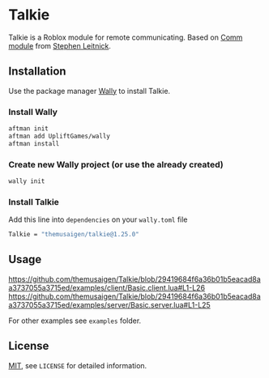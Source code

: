 # Talkie

Talkie is a Roblox module for remote communicating. Based on [Comm module](https://github.com/Sleitnick/RbxUtil/tree/main/modules/comm) from [Stephen Leitnick](https://github.com/Sleitnick).

## Installation

Use the package manager [Wally](https://wally.run/) to install Talkie.

### Install Wally
```bash
aftman init
aftman add UpliftGames/wally
aftman install
```

### Create new Wally project (or use the already created)

```bash
wally init
```

### Install Talkie
Add this line into `dependencies` on your `wally.toml` file

```bash
Talkie = "themusaigen/talkie@1.25.0"
```

## Usage

https://github.com/themusaigen/Talkie/blob/29419684f6a36b01b5eacad8aa3737055a3715ed/examples/client/Basic.client.lua#L1-L26
https://github.com/themusaigen/Talkie/blob/29419684f6a36b01b5eacad8aa3737055a3715ed/examples/server/Basic.server.lua#L1-L25

For other examples see `examples` folder.

## License

[MIT](https://choosealicense.com/licenses/mit/), see `LICENSE` for detailed information.
